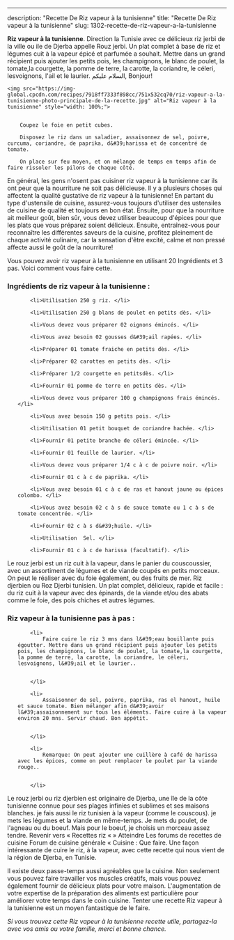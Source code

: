---
description: "Recette De Riz vapeur à la tunisienne"
title: "Recette De Riz vapeur à la tunisienne"
slug: 1302-recette-de-riz-vapeur-a-la-tunisienne

<p>
	<strong>Riz vapeur à la tunisienne</strong>. 
	Direction la Tunisie avec ce délicieux riz jerbi de la ville ou ile de Djerba appelle Rouz jerbi. Un plat complet à base de riz et légumes cuit à la vapeur épicé et parfumée a souhait. Mettre dans un grand récipient puis ajouter les petits pois, les champignons, le blanc de poulet, la tomate,la courgette, la pomme de terre, la carotte, la coriandre, le céleri, lesvoignons, l&#39;ail et le laurier. السلام عليكم, Bonjour!
</p>
<p>
	
	<img src="https://img-global.cpcdn.com/recipes/7918ff7333f898cc/751x532cq70/riz-vapeur-a-la-tunisienne-photo-principale-de-la-recette.jpg" alt="Riz vapeur à la tunisienne" style="width: 100%;">
	
	
		Coupez le foie en petit cubes.
	
		Disposez le riz dans un saladier, assaisonnez de sel, poivre, curcuma, coriandre, de paprika, d&#39;harissa et de concentré de tomate.
	
		On place sur feu moyen, et on mélange de temps en temps afin de faire rissoler les pilons de chaque côté.
	
</p>

En général, les gens n'osent pas cuisiner riz vapeur à la tunisienne car ils ont peur que la nourriture ne soit pas délicieuse. Il y a plusieurs choses qui affectent la qualité gustative de riz vapeur à la tunisienne! En partant du type d'ustensile de cuisine, assurez-vous toujours d'utiliser des ustensiles de cuisine de qualité et toujours en bon état. Ensuite, pour que la nourriture ait meilleur goût, bien sûr, vous devez utiliser beaucoup d'épices pour que les plats que vous préparez soient délicieux. Ensuite, entraînez-vous pour reconnaître les différentes saveurs de la cuisine, profitez pleinement de chaque activité culinaire, car la sensation d'être excité, calme et non pressé affecte aussi le goût de la nourriture!

<!--inarticleads1-->

Vous pouvez avoir riz vapeur à la tunisienne en utilisant 20 Ingrédients et 3 pas. Voici comment vous faire cette.

<h3>Ingrédients de riz vapeur à la tunisienne :</h3>

<ol>
	
		<li>Utilisation 250 g riz. </li>
	
		<li>Utilisation 250 g blans de poulet en petits dès. </li>
	
		<li>Vous devez vous préparer 02 oignons émincés. </li>
	
		<li>Vous avez besoin 02 gousses d&#39;ail rapées. </li>
	
		<li>Préparer 01 tomate fraiche en petits dès. </li>
	
		<li>Préparer 02 carottes en petits dès. </li>
	
		<li>Préparer 1/2 courgette en petitsdès. </li>
	
		<li>Fournir 01 pomme de terre en petits dès. </li>
	
		<li>Vous devez vous préparer 100 g champignons frais émincés. </li>
	
		<li>Vous avez besoin 150 g petits pois. </li>
	
		<li>Utilisation 01 petit bouquet de coriandre hachée. </li>
	
		<li>Fournir 01 petite branche de céleri émincée. </li>
	
		<li>Fournir 01 feuille de laurier. </li>
	
		<li>Vous devez vous préparer 1/4 c à c de poivre noir. </li>
	
		<li>Fournir 01 c à c de paprika. </li>
	
		<li>Vous avez besoin 01 c à c de ras et hanout jaune ou épices colombo. </li>
	
		<li>Vous avez besoin 02 c à s de sauce tomate ou 1 c à s de tomate concentrée. </li>
	
		<li>Fournir 02 c à s d&#39;huile. </li>
	
		<li>Utilisation  Sel. </li>
	
		<li>Fournir 01 c à c de harissa (facultatif). </li>
	
</ol>

Le rouz jerbi est un riz cuit à la vapeur, dans le panier du couscoussier, avec un assortiment de légumes et de viande coupés en petits morceaux. On peut le réaliser avec du foie également, ou des fruits de mer. Riz djerbien ou Roz Djerbi tunisien. Un plat complet, délicieux, rapide et facile : du riz cuit à la vapeur avec des épinards, de la viande et/ou des abats comme le foie, des pois chiches et autres légumes. 

<!--inarticleads2-->

<h3>Riz vapeur à la tunisienne pas à pas :</h3>

<ol>
	
		<li>
			Faire cuire le riz 3 mns dans l&#39;eau bouillante puis égoutter. Mettre dans un grand récipient puis ajouter les petits pois, les champignons, le blanc de poulet, la tomate,la courgette, la pomme de terre, la carotte, la coriandre, le céleri, lesvoignons, l&#39;ail et le laurier..
			
			
		</li>
	
		<li>
			Assaisonner de sel, poivre, paprika, ras el hanout, huile et sauce tomate. Bien mélanger afin d&#39;avoir l&#39;assaisonnement sur tous les éléments. Faire cuire à la vapeur environ 20 mns. Servir chaud. Bon appétit.
			
			
		</li>
	
		<li>
			Remarque: On peut ajouter une cuillère à café de harissa avec les épices, comme on peut remplacer le poulet par la viande rouge..
			
			
		</li>
	
</ol>

Le rouz jerbi ou riz djerbien est originaire de Djerba, une île de la côte tunisienne connue pour ses plages infinies et sublimes et ses maisons blanches. je fais aussi le riz tunisien à la vapeur (comme le couscous). je mets les légumes et la viande en même-temps. Je mets du poulet, de l&#39;agneau ou du boeuf. Mais pour le boeuf, je choisis un morceau assez tendre. Revenir vers « Recettes riz « » Atteindre Les forums de recettes de cuisine Forum de cuisine générale « Cuisine : Que faire. Une façon intéressante de cuire le riz, à la vapeur, avec cette recette qui nous vient de la région de Djerba, en Tunisie. 

<!--inarticleads1-->

<p>
Il existe deux passe-temps aussi agréables que la cuisine. Non seulement vous pouvez faire travailler vos muscles créatifs, mais vous pouvez également fournir de délicieux plats pour votre maison. L'augmentation de votre expertise de la préparation des aliments est particulière pour améliorer votre temps dans le coin cuisine. Tenter une recette Riz vapeur à la tunisienne est un moyen fantastique de le faire.
</p>

<p>
<i>Si vous trouvez cette Riz vapeur à la tunisienne recette utile, partagez-la avec vos amis ou votre famille, merci et bonne chance.</i>
</p>

